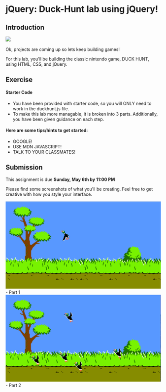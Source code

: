 # jQuery: Duck-Hunt lab using jQuery!

## Introduction

![](https://media.giphy.com/media/TWxWXeuF8rIhG/giphy.gif)

Ok, projects are coming up so lets keep building games!

For this lab, you'll be building the classic nintendo game, DUCK HUNT, using HTML, CSS, and jQuery.

## Exercise

#### Starter Code

- You have been provided with starter code, so you will ONLY need to work in the duckhunt.js file. 
- To make this lab more managable, it is broken into 3 parts. Additionally, you have been given guidance on each step. 

#### Here are some __tips/hints__ to get started:

- GOOGLE! 
- USE MDN JAVASCRIPT!
- TALK TO YOUR CLASSMATES!

## Submission

This assignment is due **Sunday, May 6th by 11:00 PM**

Please find some screenshots of what you'll be creating.  Feel free to get creative with how you style your interface.

![Screen-shot](./images/duck-hunt-part-1.png) - Part 1
![Screen-shot](./images/duck-hunt-part-2.png) - Part 2

